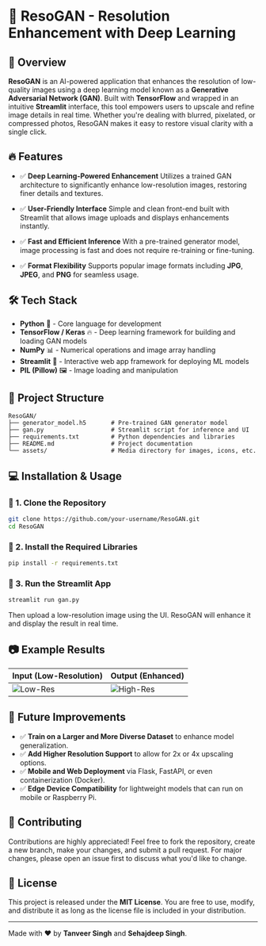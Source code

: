 # 🌟 ResoGAN - Resolution Enhancement with Deep Learning

## 🚀 Overview

**ResoGAN** is an AI-powered application that enhances the resolution of low-quality images using a deep learning model known as a **Generative Adversarial Network (GAN)**. Built with **TensorFlow** and wrapped in an intuitive **Streamlit** interface, this tool empowers users to upscale and refine image details in real time. Whether you're dealing with blurred, pixelated, or compressed photos, ResoGAN makes it easy to restore visual clarity with a single click.

## 🔥 Features

* ✅ **Deep Learning-Powered Enhancement**
  Utilizes a trained GAN architecture to significantly enhance low-resolution images, restoring finer details and textures.

* ✅ **User-Friendly Interface**
  Simple and clean front-end built with Streamlit that allows image uploads and displays enhancements instantly.

* ✅ **Fast and Efficient Inference**
  With a pre-trained generator model, image processing is fast and does not require re-training or fine-tuning.

* ✅ **Format Flexibility**
  Supports popular image formats including **JPG**, **JPEG**, and **PNG** for seamless usage.

## 🛠️ Tech Stack

* **Python** 🐍 - Core language for development
* **TensorFlow / Keras** 🔥 - Deep learning framework for building and loading GAN models
* **NumPy** 📊 - Numerical operations and image array handling
* **Streamlit** 🎨 - Interactive web app framework for deploying ML models
* **PIL (Pillow)** 🖼️ - Image loading and manipulation

## 📂 Project Structure

```
ResoGAN/
├── generator_model.h5       # Pre-trained GAN generator model
├── gan.py                   # Streamlit script for inference and UI
├── requirements.txt         # Python dependencies and libraries
├── README.md                # Project documentation
└── assets/                  # Media directory for images, icons, etc.
```

## 💻 Installation & Usage

### 🔹 1. Clone the Repository

```bash
git clone https://github.com/your-username/ResoGAN.git
cd ResoGAN
```

### 🔹 2. Install the Required Libraries

```bash
pip install -r requirements.txt
```

### 🔹 3. Run the Streamlit App

```bash
streamlit run gan.py
```

Then upload a low-resolution image using the UI. ResoGAN will enhance it and display the result in real time.

## 📷 Example Results

| Input (Low-Resolution)         | Output (Enhanced)                |
| ------------------------------ | -------------------------------- |
| ![Low-Res](assets/low_res.jpg) | ![High-Res](assets/high_res.jpg) |

## 📌 Future Improvements

* ✅ **Train on a Larger and More Diverse Dataset** to enhance model generalization.
* ✅ **Add Higher Resolution Support** to allow for 2x or 4x upscaling options.
* ✅ **Mobile and Web Deployment** via Flask, FastAPI, or even containerization (Docker).
* ✅ **Edge Device Compatibility** for lightweight models that can run on mobile or Raspberry Pi.

## 🤝 Contributing

Contributions are highly appreciated! Feel free to fork the repository, create a new branch, make your changes, and submit a pull request. For major changes, please open an issue first to discuss what you'd like to change.

## 📜 License

This project is released under the **MIT License**. You are free to use, modify, and distribute it as long as the license file is included in your distribution.

---

Made with ❤️ by **Tanveer Singh** and **Sehajdeep Singh**.

